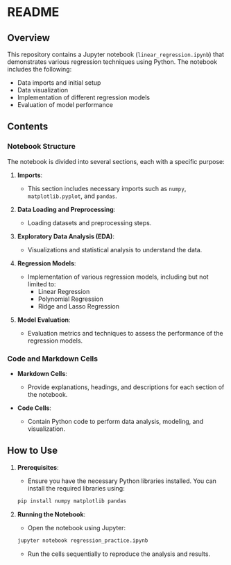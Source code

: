 # README

## Overview

This repository contains a Jupyter notebook (`linear_regression.ipynb`) that demonstrates various regression techniques using Python. The notebook includes the following:

- Data imports and initial setup
- Data visualization
- Implementation of different regression models
- Evaluation of model performance

## Contents

### Notebook Structure

The notebook is divided into several sections, each with a specific purpose:

1. **Imports**: 
    - This section includes necessary imports such as `numpy`, `matplotlib.pyplot`, and `pandas`.

2. **Data Loading and Preprocessing**: 
    - Loading datasets and preprocessing steps.

3. **Exploratory Data Analysis (EDA)**: 
    - Visualizations and statistical analysis to understand the data.

4. **Regression Models**: 
    - Implementation of various regression models, including but not limited to:
        - Linear Regression
        - Polynomial Regression
        - Ridge and Lasso Regression

5. **Model Evaluation**: 
    - Evaluation metrics and techniques to assess the performance of the regression models.

### Code and Markdown Cells

- **Markdown Cells**: 
    - Provide explanations, headings, and descriptions for each section of the notebook.
    
- **Code Cells**: 
    - Contain Python code to perform data analysis, modeling, and visualization.

## How to Use

1. **Prerequisites**: 
    - Ensure you have the necessary Python libraries installed. You can install the required libraries using:
    ```bash
    pip install numpy matplotlib pandas
    ```

2. **Running the Notebook**: 
    - Open the notebook using Jupyter:
    ```bash
    jupyter notebook regression_practice.ipynb
    ```
    - Run the cells sequentially to reproduce the analysis and results.

